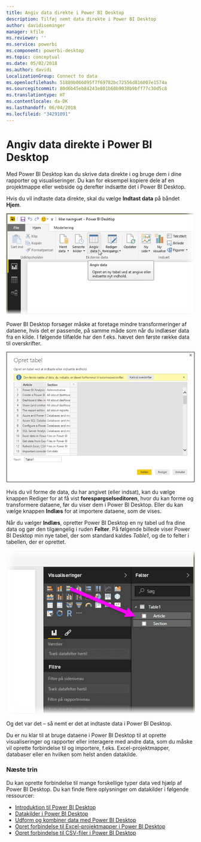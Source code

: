 ```yaml
---
title: Angiv data direkte i Power BI Desktop
description: Tilføj nemt data direkte i Power BI Desktop
author: davidiseminger
manager: kfile
ms.reviewer: ''
ms.service: powerbi
ms.component: powerbi-desktop
ms.topic: conceptual
ms.date: 05/02/2018
ms.author: davidi
LocalizationGroup: Connect to data
ms.openlocfilehash: 51889b066095f7f69782bc72556d816007e1574a
ms.sourcegitcommit: 80d6b45eb84243e801b60b9038b9bff77c30d5c8
ms.translationtype: HT
ms.contentlocale: da-DK
ms.lasthandoff: 06/04/2018
ms.locfileid: "34291091"
---
```

# <a name="enter-data-directly-into-power-bi-desktop"></a>Angiv data direkte i Power BI Desktop
Med Power BI Desktop kan du skrive data direkte i og bruge dem i dine rapporter og visualiseringer. Du kan for eksempel kopiere dele af en projektmappe eller webside og derefter indsætte det i Power BI Desktop.

Hvis du vil indtaste data direkte, skal du vælge **Indtast data** på båndet **Hjem**.

![](media/desktop-enter-data-directly-into-desktop/enter-data-directly_1.png)

Power BI Desktop forsøger måske at foretage mindre transformeringer af dataene, hvis det er passende, på samme måde som når du indlæser data fra en kilde. I følgende tilfælde har den f.eks. hævet den første række data til overskrifter.

![](media/desktop-enter-data-directly-into-desktop/enter-data-directly_2.png)

Hvis du vil forme de data, du har angivet (eller indsat), kan du vælge knappen Rediger for at få vist **forespørgselseditoren**, hvor du kan forme og transformere dataene, før du viser dem i Power BI Desktop. Eller du kan vælge knappen **Indlæs** for at importere dataene, som de vises.

Når du vælger **Indlæs**, opretter Power BI Desktop en ny tabel ud fra dine data og gør den tilgængelig i ruden **Felter**. På følgende billede viser Power BI Desktop min nye tabel, der som standard kaldes *Table1*, og de to felter i tabellen, der er oprettet.

![](media/desktop-enter-data-directly-into-desktop/enter-data-directly_3.png)

Og det var det – så nemt er det at indtaste data i Power BI Desktop.

Du er nu klar til at bruge dataene i Power BI Desktop til at oprette visualiseringer og rapporter eller interagere med andre data, som du måske vil oprette forbindelse til og importere, f.eks. Excel-projektmapper, databaser eller en hvilken som helst anden datakilde.

### <a name="next-steps"></a>Næste trin
Du kan oprette forbindelse til mange forskellige typer data ved hjælp af Power BI Desktop. Du kan finde flere oplysninger om datakilder i følgende ressourcer:

* [Introduktion til Power BI Desktop](desktop-getting-started.md)
* [Datakilder i Power BI Desktop](desktop-data-sources.md)
* [Udform og kombiner data med Power BI Desktop](desktop-shape-and-combine-data.md)
* [Opret forbindelse til Excel-projektmapper i Power BI Desktop](desktop-connect-excel.md)   
* [Opret forbindelse til CSV-filer i Power BI Desktop](desktop-connect-csv.md)   

